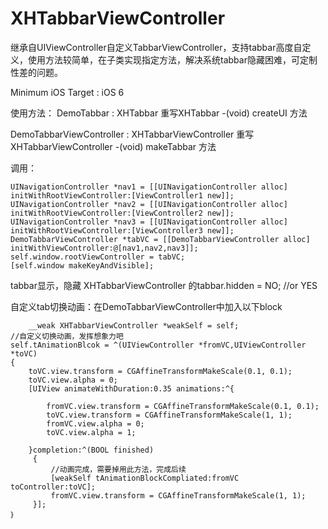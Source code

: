 # XHTabbarViewController
继承自UIViewController自定义TabbarViewController，支持tabbar高度自定义，使用方法较简单，在子类实现指定方法，解决系统tabbar隐藏困难，可定制性差的问题。

Minimum iOS Target : iOS 6

使用方法：
DemoTabbar : XHTabbar
重写XHTabbar
-(void) createUI 方法

DemoTabbarViewController : XHTabbarViewController
重写XHTabbarViewController
-(void) makeTabbar 方法

调用：

    UINavigationController *nav1 = [[UINavigationController alloc] initWithRootViewController:[ViewController1 new]];
    UINavigationController *nav2 = [[UINavigationController alloc] initWithRootViewController:[ViewController2 new]];
    UINavigationController *nav3 = [[UINavigationController alloc] initWithRootViewController:[ViewController3 new]];
    DemoTabbarViewController *tabVC = [[DemoTabbarViewController alloc] initWithViewController:@[nav1,nav2,nav3]];
    self.window.rootViewController = tabVC;
    [self.window makeKeyAndVisible];
    

tabbar显示，隐藏
XHTabbarViewController 的tabbar.hidden = NO; //or YES

自定义tab切换动画：在DemoTabbarViewController中加入以下block

        __weak XHTabbarViewController *weakSelf = self;
    //自定义切换动画，发挥想象力吧
    self.tAnimationBlcok = ^(UIViewController *fromVC,UIViewController *toVC)
    {
        toVC.view.transform = CGAffineTransformMakeScale(0.1, 0.1);
        toVC.view.alpha = 0;
        [UIView animateWithDuration:0.35 animations:^{
            
            fromVC.view.transform = CGAffineTransformMakeScale(0.1, 0.1);
            toVC.view.transform = CGAffineTransformMakeScale(1, 1);
            fromVC.view.alpha = 0;
            toVC.view.alpha = 1;
            
        }completion:^(BOOL finished)
         {
             //动画完成，需要掉用此方法，完成后续
             [weakSelf tAnimationBlockCompliated:fromVC toController:toVC];
             fromVC.view.transform = CGAffineTransformMakeScale(1, 1);
         }];
    ｝
